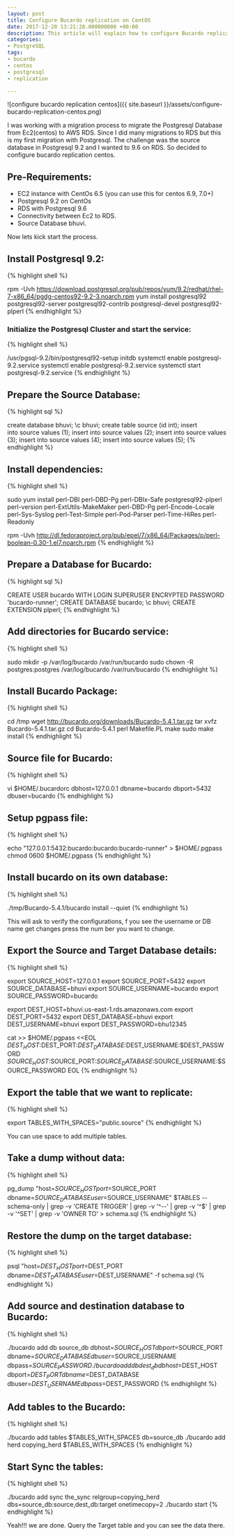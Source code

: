 ```yaml
---
layout: post
title: Configure Bucardo replication on CentOS
date: 2017-12-28 13:21:28.000000000 +00:00
description: This article will explain how to configure Bucardo replication on Centos. Here we were explained to migrate the Postgresql database from on-prem to AWS RDS.
categories:
- PostgreSQL
tags:
- bucardo
- centos
- postgresql
- replication

---
```


![configure bucardo replication centos]({{ site.baseurl }}/assets/configure-bucardo-replication-centos.png)

I was working with a migration process to migrate the Postgresql Database from Ec2(centos) to AWS RDS. Since I did many migrations to RDS but this is my first migration with Postgresql. The challenge was the source database in Postgresql 9.2 and I wanted to 9.6 on RDS. So decided to configure bucardo replication centos.

Pre-Requirements:
-----------------

-   EC2 instance with CentOs 6.5 (you can use this for centos 6.9, 7.0+)
-   Postgresql 9.2 on CentOs
-   RDS with Postgresql 9.6
-   Connectivity between Ec2 to RDS.
-   Source Database bhuvi.

Now lets kick start the process.

Install Postgresql 9.2:
-----------------------
{% highlight shell %}

rpm -Uvh https://download.postgresql.org/pub/repos/yum/9.2/redhat/rhel-7-x86_64/pgdg-centos92-9.2-3.noarch.rpm
yum install postgresql92 postgresql92-server postgresql92-contrib postgresql-devel postgresql92-plperl
{% endhighlight %}

### Initialize the Postgresql Cluster and start the service:
{% highlight shell %}

/usr/pgsql-9.2/bin/postgresql92-setup initdb
systemctl enable postgresql-9.2.service
systemctl enable postgresql-9.2.service
systemctl start postgresql-9.2.service
{% endhighlight %}

Prepare the Source Database:
----------------------------
{% highlight sql %}

create database bhuvi;
\c bhuvi;
create table source (id int);
insert into source values (1);
insert into source values (2);
insert into source values (3);
insert into source values (4);
insert into source values (5);
{% endhighlight %}

Install dependencies:
---------------------
{% highlight shell %}

sudo yum install perl-DBI perl-DBD-Pg perl-DBIx-Safe postgresql92-plperl perl-version perl-ExtUtils-MakeMaker perl-DBD-Pg perl-Encode-Locale perl-Sys-Syslog perl-Test-Simple perl-Pod-Parser perl-Time-HiRes perl-Readonly

rpm -Uvh http://dl.fedoraproject.org/pub/epel/7/x86_64/Packages/p/perl-boolean-0.30-1.el7.noarch.rpm
{% endhighlight %}

Prepare a Database for Bucardo:
-------------------------------
{% highlight sql %}

CREATE USER bucardo WITH LOGIN SUPERUSER ENCRYPTED PASSWORD 'bucardo-runner';
CREATE DATABASE bucardo;
\c bhuvi;
CREATE EXTENSION plperl;
{% endhighlight %}

Add directories for Bucardo service:
------------------------------------
{% highlight shell %}

sudo mkdir -p /var/log/bucardo /var/run/bucardo
sudo chown -R postgres:postgres /var/log/bucardo /var/run/bucardo
{% endhighlight %}

Install Bucardo Package:
------------------------
{% highlight shell %}

cd /tmp
wget http://bucardo.org/downloads/Bucardo-5.4.1.tar.gz
tar xvfz Bucardo-5.4.1.tar.gz
cd Bucardo-5.4.1
perl Makefile.PL
make
sudo make install
{% endhighlight %}

Source file for Bucardo:
------------------------
{% highlight shell %}

vi $HOME/.bucardorc
dbhost=127.0.0.1
dbname=bucardo
dbport=5432
dbuser=bucardo
{% endhighlight %}

Setup pgpass file:
------------------
{% highlight shell %}

echo "127.0.0.1:5432:bucardo:bucardo:bucardo-runner" > $HOME/.pgpass
chmod 0600 $HOME/.pgpass
{% endhighlight %}

Install bucardo on its own database:
------------------------------------
{% highlight shell %}

./tmp/Bucardo-5.4.1/bucardo install --quiet
{% endhighlight %}

This will ask to verify the configurations, f you see the username or DB name get changes press the num ber you want to change.

Export the Source and Target Database details:
----------------------------------------------
{% highlight shell %}

export SOURCE_HOST=127.0.0.1
export SOURCE_PORT=5432
export SOURCE_DATABASE=bhuvi
export SOURCE_USERNAME=bucardo
export SOURCE_PASSWORD=bucardo

export DEST_HOST=bhuvi.us-east-1.rds.amazonaws.com
export DEST_PORT=5432
export DEST_DATABASE=bhuvi
export DEST_USERNAME=bhuvi
export DEST_PASSWORD=bhu12345

cat >> $HOME/.pgpass <<EOL
$DEST_HOST:$DEST_PORT:$DEST_DATABASE:$DEST_USERNAME:$DEST_PASSWORD
$SOURCE_HOST:$SOURCE_PORT:$SOURCE_DATABASE:$SOURCE_USERNAME:$SOURCE_PASSWORD
EOL
{% endhighlight %}

Export the table that we want to replicate:
-------------------------------------------
{% highlight shell %}

export TABLES_WITH_SPACES="public.source"
{% endhighlight %}

You can use space to add multiple tables.

Take a dump without data:
-------------------------
{% highlight shell %}

pg_dump "host=$SOURCE_HOST port=$SOURCE_PORT dbname=$SOURCE_DATABASE user=$SOURCE_USERNAME" $TABLES --schema-only | grep -v 'CREATE TRIGGER' | grep -v '^--' | grep -v '^$' | grep -v '^SET' | grep -v 'OWNER TO' > schema.sql
{% endhighlight %}

Restore the dump on the target database:
----------------------------------------
{% highlight shell %}

psql "host=$DEST_HOST port=$DEST_PORT dbname=$DEST_DATABASE user=$DEST_USERNAME" -f schema.sql
{% endhighlight %}

Add source and destination database to Bucardo:
-----------------------------------------------
{% highlight shell %}

./bucardo add db source_db dbhost=$SOURCE_HOST dbport=$SOURCE_PORT dbname=$SOURCE_DATABASE dbuser=$SOURCE_USERNAME dbpass=$SOURCE_PASSWORD
./bucardo add db dest_db dbhost=$DEST_HOST dbport=$DEST_PORT dbname=$DEST_DATABASE dbuser=$DEST_USERNAME dbpass=$DEST_PASSWORD
{% endhighlight %}

Add tables to the Bucardo:
--------------------------
{% highlight shell %}

./bucardo add tables $TABLES_WITH_SPACES db=source_db
./bucardo add herd copying_herd $TABLES_WITH_SPACES
{% endhighlight %}

Start Sync the tables:
----------------------
{% highlight shell %}

./bucardo add sync the_sync relgroup=copying_herd dbs=source_db:source,dest_db:target onetimecopy=2
./bucardo start
{% endhighlight %}

Yeah!!! we are done. Query the Target table and you can see the data there.